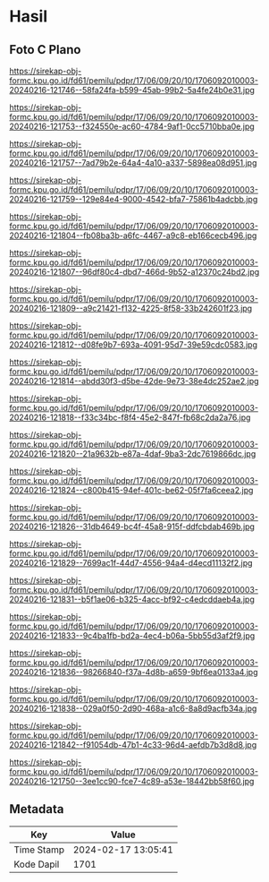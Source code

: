 # Hasil

## Foto C Plano

https://sirekap-obj-formc.kpu.go.id/fd61/pemilu/pdpr/17/06/09/20/10/1706092010003-20240216-121746--58fa24fa-b599-45ab-99b2-5a4fe24b0e31.jpg

https://sirekap-obj-formc.kpu.go.id/fd61/pemilu/pdpr/17/06/09/20/10/1706092010003-20240216-121753--f324550e-ac60-4784-9af1-0cc5710bba0e.jpg

https://sirekap-obj-formc.kpu.go.id/fd61/pemilu/pdpr/17/06/09/20/10/1706092010003-20240216-121757--7ad79b2e-64a4-4a10-a337-5898ea08d951.jpg

https://sirekap-obj-formc.kpu.go.id/fd61/pemilu/pdpr/17/06/09/20/10/1706092010003-20240216-121759--129e84e4-9000-4542-bfa7-75861b4adcbb.jpg

https://sirekap-obj-formc.kpu.go.id/fd61/pemilu/pdpr/17/06/09/20/10/1706092010003-20240216-121804--fb08ba3b-a6fc-4467-a9c8-eb166cecb496.jpg

https://sirekap-obj-formc.kpu.go.id/fd61/pemilu/pdpr/17/06/09/20/10/1706092010003-20240216-121807--96df80c4-dbd7-466d-9b52-a12370c24bd2.jpg

https://sirekap-obj-formc.kpu.go.id/fd61/pemilu/pdpr/17/06/09/20/10/1706092010003-20240216-121809--a9c21421-f132-4225-8f58-33b242601f23.jpg

https://sirekap-obj-formc.kpu.go.id/fd61/pemilu/pdpr/17/06/09/20/10/1706092010003-20240216-121812--d08fe9b7-693a-4091-95d7-39e59cdc0583.jpg

https://sirekap-obj-formc.kpu.go.id/fd61/pemilu/pdpr/17/06/09/20/10/1706092010003-20240216-121814--abdd30f3-d5be-42de-9e73-38e4dc252ae2.jpg

https://sirekap-obj-formc.kpu.go.id/fd61/pemilu/pdpr/17/06/09/20/10/1706092010003-20240216-121818--f33c34bc-f8f4-45e2-847f-fb68c2da2a76.jpg

https://sirekap-obj-formc.kpu.go.id/fd61/pemilu/pdpr/17/06/09/20/10/1706092010003-20240216-121820--21a9632b-e87a-4daf-9ba3-2dc7619866dc.jpg

https://sirekap-obj-formc.kpu.go.id/fd61/pemilu/pdpr/17/06/09/20/10/1706092010003-20240216-121824--c800b415-94ef-401c-be62-05f7fa6ceea2.jpg

https://sirekap-obj-formc.kpu.go.id/fd61/pemilu/pdpr/17/06/09/20/10/1706092010003-20240216-121826--31db4649-bc4f-45a8-915f-ddfcbdab469b.jpg

https://sirekap-obj-formc.kpu.go.id/fd61/pemilu/pdpr/17/06/09/20/10/1706092010003-20240216-121829--7699ac1f-44d7-4556-94a4-d4ecd11132f2.jpg

https://sirekap-obj-formc.kpu.go.id/fd61/pemilu/pdpr/17/06/09/20/10/1706092010003-20240216-121831--b5f1ae06-b325-4acc-bf92-c4edcddaeb4a.jpg

https://sirekap-obj-formc.kpu.go.id/fd61/pemilu/pdpr/17/06/09/20/10/1706092010003-20240216-121833--9c4ba1fb-bd2a-4ec4-b06a-5bb55d3af2f9.jpg

https://sirekap-obj-formc.kpu.go.id/fd61/pemilu/pdpr/17/06/09/20/10/1706092010003-20240216-121836--98266840-f37a-4d8b-a659-9bf6ea0133a4.jpg

https://sirekap-obj-formc.kpu.go.id/fd61/pemilu/pdpr/17/06/09/20/10/1706092010003-20240216-121838--029a0f50-2d90-468a-a1c6-8a8d9acfb34a.jpg

https://sirekap-obj-formc.kpu.go.id/fd61/pemilu/pdpr/17/06/09/20/10/1706092010003-20240216-121842--f91054db-47b1-4c33-96d4-aefdb7b3d8d8.jpg

https://sirekap-obj-formc.kpu.go.id/fd61/pemilu/pdpr/17/06/09/20/10/1706092010003-20240216-121750--3ee1cc90-fce7-4c89-a53e-18442bb58f60.jpg


## Metadata

| Key        | Value               |
| ---------- | ------------------- |
| Time Stamp | 2024-02-17 13:05:41 |
| Kode Dapil | 1701                |



